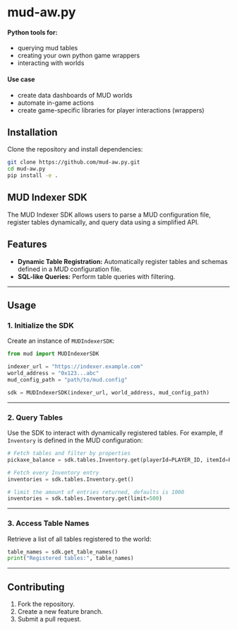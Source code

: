 # mud-aw.py

#### Python tools for:
 
- querying mud tables
- creating your own python game wrappers
- interacting with worlds

#### Use case

- create data dashboards of MUD worlds
- automate in-game actions
- create game-specific libraries for player interactions (wrappers)

## Installation

Clone the repository and install dependencies:

```bash
git clone https://github.com/mud-aw.py.git
cd mud-aw.py
pip install -e .
```


## MUD Indexer SDK

The MUD Indexer SDK allows users to parse a MUD configuration file, register tables dynamically, and query data using a simplified API.

## Features

- **Dynamic Table Registration:** Automatically register tables and schemas defined in a MUD configuration file.
- **SQL-like Queries:** Perform table queries with filtering.


---

## Usage

### 1. Initialize the SDK
Create an instance of `MUDIndexerSDK`:

```python
from mud import MUDIndexerSDK

indexer_url = "https://indexer.example.com"
world_address = "0x123...abc"
mud_config_path = "path/to/mud.config"

sdk = MUDIndexerSDK(indexer_url, world_address, mud_config_path)
```

---

### 2. Query Tables

Use the SDK to interact with dynamically registered tables. For example, if `Inventory` is defined in the MUD configuration:

```python
# Fetch tables and filter by properties
pickaxe_balance = sdk.tables.Inventory.get(playerId=PLAYER_ID, itemId=PICKAXE_ID)

# Fetch every Inventory entry 
inventories = sdk.tables.Inventory.get()

# limit the amount of entries returned, defaults is 1000
inventories = sdk.tables.Inventory.get(limit=500)
```

---

### 3. Access Table Names

Retrieve a list of all tables registered to the world:

```python
table_names = sdk.get_table_names()
print("Registered tables:", table_names)
```

---

## Contributing

1. Fork the repository.
2. Create a new feature branch.
3. Submit a pull request.


